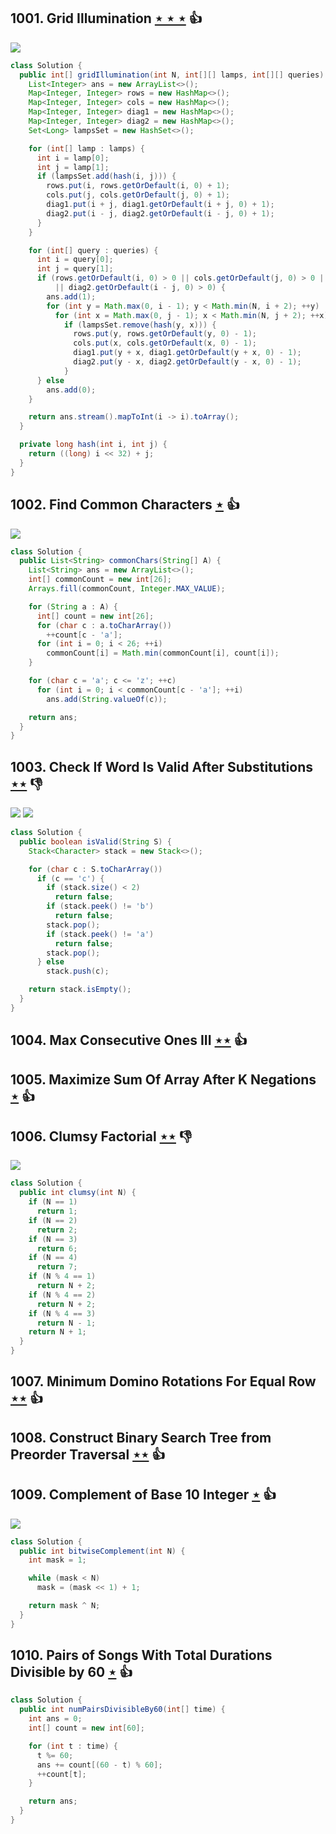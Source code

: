 ## 1001. Grid Illumination [$\star\star\star$](https://leetcode.com/problems/grid-illumination) :thumbsup:

![](https://img.shields.io/badge/-Hash%20Table-7BA23F.svg?style=flat-square)

```java
class Solution {
  public int[] gridIllumination(int N, int[][] lamps, int[][] queries) {
    List<Integer> ans = new ArrayList<>();
    Map<Integer, Integer> rows = new HashMap<>();
    Map<Integer, Integer> cols = new HashMap<>();
    Map<Integer, Integer> diag1 = new HashMap<>();
    Map<Integer, Integer> diag2 = new HashMap<>();
    Set<Long> lampsSet = new HashSet<>();

    for (int[] lamp : lamps) {
      int i = lamp[0];
      int j = lamp[1];
      if (lampsSet.add(hash(i, j))) {
        rows.put(i, rows.getOrDefault(i, 0) + 1);
        cols.put(j, cols.getOrDefault(j, 0) + 1);
        diag1.put(i + j, diag1.getOrDefault(i + j, 0) + 1);
        diag2.put(i - j, diag2.getOrDefault(i - j, 0) + 1);
      }
    }

    for (int[] query : queries) {
      int i = query[0];
      int j = query[1];
      if (rows.getOrDefault(i, 0) > 0 || cols.getOrDefault(j, 0) > 0 || diag1.getOrDefault(i + j, 0) > 0
          || diag2.getOrDefault(i - j, 0) > 0) {
        ans.add(1);
        for (int y = Math.max(0, i - 1); y < Math.min(N, i + 2); ++y)
          for (int x = Math.max(0, j - 1); x < Math.min(N, j + 2); ++x)
            if (lampsSet.remove(hash(y, x))) {
              rows.put(y, rows.getOrDefault(y, 0) - 1);
              cols.put(x, cols.getOrDefault(x, 0) - 1);
              diag1.put(y + x, diag1.getOrDefault(y + x, 0) - 1);
              diag2.put(y - x, diag2.getOrDefault(y - x, 0) - 1);
            }
      } else
        ans.add(0);
    }

    return ans.stream().mapToInt(i -> i).toArray();
  }

  private long hash(int i, int j) {
    return ((long) i << 32) + j;
  }
}
```

## 1002. Find Common Characters [$\star$](https://leetcode.com/problems/find-common-characters) :thumbsup:

![](https://img.shields.io/badge/-Hash%20Table-7BA23F.svg?style=flat-square)

```java
class Solution {
  public List<String> commonChars(String[] A) {
    List<String> ans = new ArrayList<>();
    int[] commonCount = new int[26];
    Arrays.fill(commonCount, Integer.MAX_VALUE);

    for (String a : A) {
      int[] count = new int[26];
      for (char c : a.toCharArray())
        ++count[c - 'a'];
      for (int i = 0; i < 26; ++i)
        commonCount[i] = Math.min(commonCount[i], count[i]);
    }

    for (char c = 'a'; c <= 'z'; ++c)
      for (int i = 0; i < commonCount[c - 'a']; ++i)
        ans.add(String.valueOf(c));

    return ans;
  }
}
```

## 1003. Check If Word Is Valid After Substitutions [$\star\star$](https://leetcode.com/problems/check-if-word-is-valid-after-substitutions) :thumbsdown:

![](https://img.shields.io/badge/-Stack-E2943B.svg?style=flat-square) ![](https://img.shields.io/badge/-String-60373E.svg?style=flat-square)

```java
class Solution {
  public boolean isValid(String S) {
    Stack<Character> stack = new Stack<>();

    for (char c : S.toCharArray())
      if (c == 'c') {
        if (stack.size() < 2)
          return false;
        if (stack.peek() != 'b')
          return false;
        stack.pop();
        if (stack.peek() != 'a')
          return false;
        stack.pop();
      } else
        stack.push(c);

    return stack.isEmpty();
  }
}
```

## 1004. Max Consecutive Ones III [$\star\star$](https://leetcode.com/problems/max-consecutive-ones-iii) :thumbsup:

## 1005. Maximize Sum Of Array After K Negations [$\star$](https://leetcode.com/problems/maximize-sum-of-array-after-k-negations) :thumbsup:

## 1006. Clumsy Factorial [$\star\star$](https://leetcode.com/problems/clumsy-factorial) :thumbsdown:

![](https://img.shields.io/badge/-Math-434343.svg?style=flat-square)

```java
class Solution {
  public int clumsy(int N) {
    if (N == 1)
      return 1;
    if (N == 2)
      return 2;
    if (N == 3)
      return 6;
    if (N == 4)
      return 7;
    if (N % 4 == 1)
      return N + 2;
    if (N % 4 == 2)
      return N + 2;
    if (N % 4 == 3)
      return N - 1;
    return N + 1;
  }
}
```

## 1007. Minimum Domino Rotations For Equal Row [$\star\star$](https://leetcode.com/problems/minimum-domino-rotations-for-equal-row) :thumbsup:

## 1008. Construct Binary Search Tree from Preorder Traversal [$\star\star$](https://leetcode.com/problems/construct-binary-search-tree-from-preorder-traversal) :thumbsup:

## 1009. Complement of Base 10 Integer [$\star$](https://leetcode.com/problems/complement-of-base-10-integer) :thumbsup:

![](https://img.shields.io/badge/-Math-434343.svg?style=flat-square)

```java
class Solution {
  public int bitwiseComplement(int N) {
    int mask = 1;

    while (mask < N)
      mask = (mask << 1) + 1;

    return mask ^ N;
  }
}
```

## 1010. Pairs of Songs With Total Durations Divisible by 60 [$\star$](https://leetcode.com/problems/pairs-of-songs-with-total-durations-divisible-by-60) :thumbsup:

```java
class Solution {
  public int numPairsDivisibleBy60(int[] time) {
    int ans = 0;
    int[] count = new int[60];

    for (int t : time) {
      t %= 60;
      ans += count[(60 - t) % 60];
      ++count[t];
    }

    return ans;
  }
}
```
